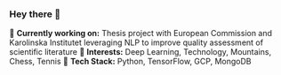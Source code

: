 ### Hey there 👋
🔭 **Currently working on:** Thesis project with European Commission and Karolinska Institutet leveraging NLP to improve quality assessment of scientific literature
🌱 **Interests:** Deep Learning, Technology, Mountains, Chess, Tennis
🐍 **Tech Stack:** Python, TensorFlow, GCP, MongoDB
<!--
**giacomomiolo/giacomomiolo** is a ✨ _special_ ✨ repository because its `README.md` (this file) appears on your GitHub profile.


